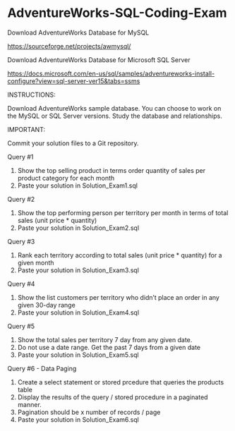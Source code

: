 # AdventureWorks-SQL-Coding-Exam


Download AdventureWorks Database for MySQL 

https://sourceforge.net/projects/awmysql/

Download AdventureWorks Database for Microsoft SQL Server 

https://docs.microsoft.com/en-us/sql/samples/adventureworks-install-configure?view=sql-server-ver15&tabs=ssms


INSTRUCTIONS:

Download AdventureWorks sample database. You can choose to work on the MySQL or SQL Server versions. Study the database and relationships. 

IMPORTANT:

Commit your solution files to a Git repository.


Query #1
1. Show the top selling product in terms order quantity of sales per product category for each month
2. Paste your solution in Solution_Exam1.sql


Query #2
1. Show the top performing person per territory per month in terms of total sales (unit price * quantity)
2. Paste your solution in Solution_Exam2.sql

Query #3
1. Rank each territory according to total sales (unit price * quantity) for a given month  
2. Paste your solution in Solution_Exam3.sql

Query #4
1. Show the list customers per territory who didn’t place an order in any given 30-day range
2. Paste your solution in Solution_Exam4.sql


Query #5
1. Show the total sales per territory 7 day from any given date. 
2. Do not use a date range. Get the past 7 days from a given date 
3. Paste your solution in Solution_Exam5.sql

Query #6 - Data Paging
1. Create a select statement or stored prcedure that queries  the products table
2. Display the results of the query / stored procedure in a paginated manner. 
3. Pagination should be x number of records / page
4. Paste your solution in Solution_Exam6.sql
